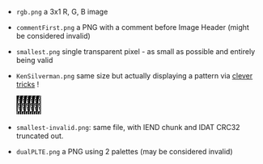 - `rgb.png` a 3x1 R, G, B image
 - `commentFirst.png` a PNG with a comment before Image Header (might be considered invalid)
- `smallest.png` single transparent pixel - as small as possible and entirely being valid
 - `KenSilverman.png` same size but actually displaying a pattern via [clever tricks](http://web.archive.org/web/20070905115613/http://www.jonof.id.au/forum/index.php?topic=934.15#msg5809) !

   ![](KenSilverman.png)
 - `smallest-invalid.png`: same file, with IEND chunk and IDAT CRC32 truncated out.
- `dualPLTE.png` a PNG using 2 palettes (may be considered invalid)
